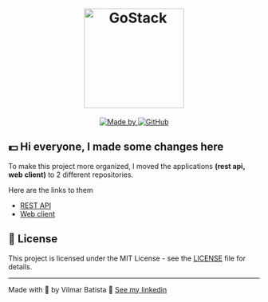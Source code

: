 <h1 align="center">
	<img alt="GoStack" src="https://res.cloudinary.com/vilmarbatista/image/upload/v1616082449/Development/Agiotech/logo_onmr4w.png" width="200px" />
</h1>

<p align="center">
	<a href="https://www.linkedin.com/in/vilmarbatista/" target="_blank" rel="noopener noreferrer">
		<img alt="Made by" src="https://img.shields.io/badge/made%20by-vilmar-9f97d2">
	</a>
	<a href="https://github.com/vilmarsitiodigital/finance/blob/main/LICENSE">
		<img alt="GitHub" src="https://img.shields.io/github/license/vilmarsitiodigital/finance?color=9f97d2">
	</a>
</p>


## 💵 Hi everyone, I made some changes here

To make this project more organized, I moved the applications **(rest api, web client)** to 2 different repositories.

Here are the links to them

- [REST API](https://github.com/vilmarsitiodigital/finance-api)
- [Web client](https://github.com/vilmarsitiodigital/finance-web)

## 📝 License

This project is licensed under the MIT License - see the [LICENSE](LICENSE) file for details.

---

Made with 💚 by Vilmar Batista 🤝 [See my linkedin](https://www.linkedin.com/in/vilmarbatista/)
